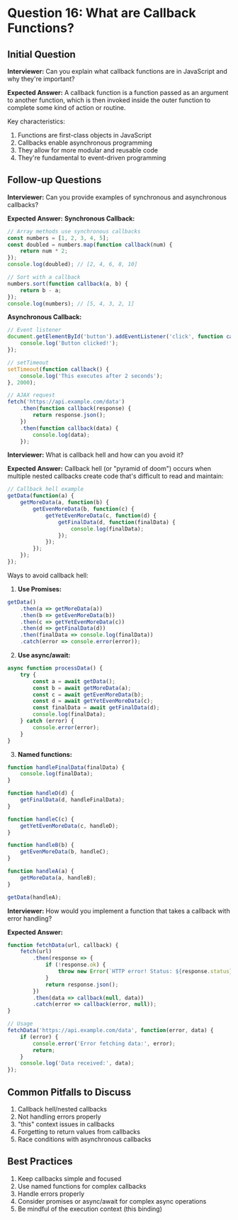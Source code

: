 # Question 16: What are Callback Functions?

## Initial Question
**Interviewer:** Can you explain what callback functions are in JavaScript and why they're important?

**Expected Answer:**
A callback function is a function passed as an argument to another function, which is then invoked inside the outer function to complete some kind of action or routine.

Key characteristics:
1. Functions are first-class objects in JavaScript
2. Callbacks enable asynchronous programming
3. They allow for more modular and reusable code
4. They're fundamental to event-driven programming

## Follow-up Questions

**Interviewer:** Can you provide examples of synchronous and asynchronous callbacks?

**Expected Answer:**
**Synchronous Callback:**
```javascript
// Array methods use synchronous callbacks
const numbers = [1, 2, 3, 4, 5];
const doubled = numbers.map(function callback(num) {
    return num * 2;
});
console.log(doubled); // [2, 4, 6, 8, 10]

// Sort with a callback
numbers.sort(function callback(a, b) {
    return b - a;
});
console.log(numbers); // [5, 4, 3, 2, 1]
```

**Asynchronous Callback:**
```javascript
// Event listener
document.getElementById('button').addEventListener('click', function callback() {
    console.log('Button clicked!');
});

// setTimeout
setTimeout(function callback() {
    console.log('This executes after 2 seconds');
}, 2000);

// AJAX request
fetch('https://api.example.com/data')
    .then(function callback(response) {
        return response.json();
    })
    .then(function callback(data) {
        console.log(data);
    });
```

**Interviewer:** What is callback hell and how can you avoid it?

**Expected Answer:**
Callback hell (or "pyramid of doom") occurs when multiple nested callbacks create code that's difficult to read and maintain:

```javascript
// Callback hell example
getData(function(a) {
    getMoreData(a, function(b) {
        getEvenMoreData(b, function(c) {
            getYetEvenMoreData(c, function(d) {
                getFinalData(d, function(finalData) {
                    console.log(finalData);
                });
            });
        });
    });
});
```

Ways to avoid callback hell:

1. **Use Promises:**
```javascript
getData()
    .then(a => getMoreData(a))
    .then(b => getEvenMoreData(b))
    .then(c => getYetEvenMoreData(c))
    .then(d => getFinalData(d))
    .then(finalData => console.log(finalData))
    .catch(error => console.error(error));
```

2. **Use async/await:**
```javascript
async function processData() {
    try {
        const a = await getData();
        const b = await getMoreData(a);
        const c = await getEvenMoreData(b);
        const d = await getYetEvenMoreData(c);
        const finalData = await getFinalData(d);
        console.log(finalData);
    } catch (error) {
        console.error(error);
    }
}
```

3. **Named functions:**
```javascript
function handleFinalData(finalData) {
    console.log(finalData);
}

function handleD(d) {
    getFinalData(d, handleFinalData);
}

function handleC(c) {
    getYetEvenMoreData(c, handleD);
}

function handleB(b) {
    getEvenMoreData(b, handleC);
}

function handleA(a) {
    getMoreData(a, handleB);
}

getData(handleA);
```

**Interviewer:** How would you implement a function that takes a callback with error handling?

**Expected Answer:**
```javascript
function fetchData(url, callback) {
    fetch(url)
        .then(response => {
            if (!response.ok) {
                throw new Error(`HTTP error! Status: ${response.status}`);
            }
            return response.json();
        })
        .then(data => callback(null, data))
        .catch(error => callback(error, null));
}

// Usage
fetchData('https://api.example.com/data', function(error, data) {
    if (error) {
        console.error('Error fetching data:', error);
        return;
    }
    console.log('Data received:', data);
});
```

## Common Pitfalls to Discuss
1. Callback hell/nested callbacks
2. Not handling errors properly
3. "this" context issues in callbacks
4. Forgetting to return values from callbacks
5. Race conditions with asynchronous callbacks

## Best Practices
1. Keep callbacks simple and focused
2. Use named functions for complex callbacks
3. Handle errors properly
4. Consider promises or async/await for complex async operations
5. Be mindful of the execution context (this binding)